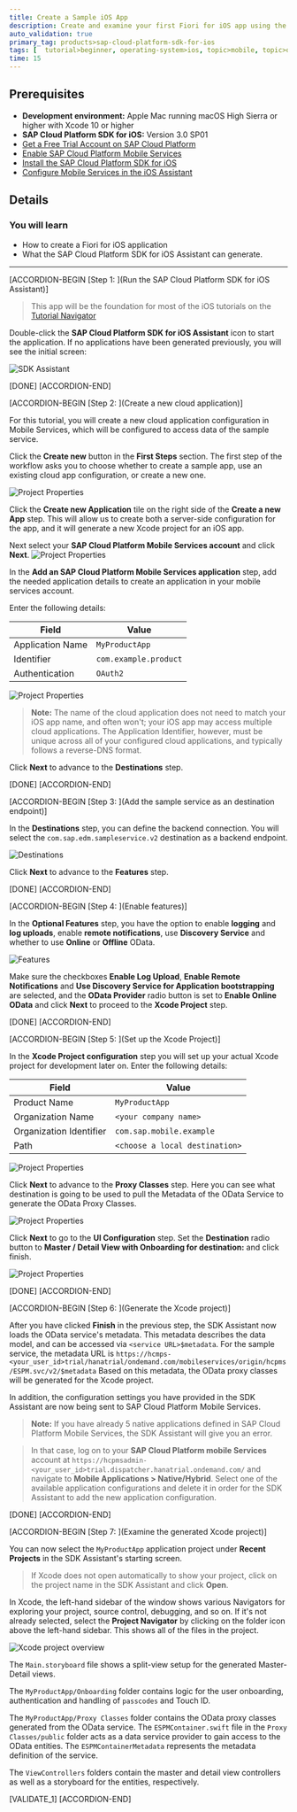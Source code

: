 ```yaml
---
title: Create a Sample iOS App
description: Create and examine your first Fiori for iOS app using the SAP Cloud Platform SDK for iOS Assistant connecting against a sample service.
auto_validation: true
primary_tag: products>sap-cloud-platform-sdk-for-ios
tags: [  tutorial>beginner, operating-system>ios, topic>mobile, topic>odata, products>sap-cloud-platform, products>sap-cloud-platform-sdk-for-ios software-product-function>sap-cloud-platform-mobile-services ]
time: 15
---
```


## Prerequisites  
- **Development environment:** Apple Mac running macOS High Sierra or higher with Xcode 10 or higher
- **SAP Cloud Platform SDK for iOS:** Version 3.0 SP01
- [Get a Free Trial Account on SAP Cloud Platform](https://developers.sap.com/tutorials/hcp-create-trial-account.html)
- [Enable SAP Cloud Platform Mobile Services](https://developers.sap.com/tutorials/fiori-ios-hcpms-setup.html)
- [Install the SAP Cloud Platform SDK for iOS](https://developers.sap.com/tutorials/fiori-ios-hcpms-install-sdk.html)
- [Configure Mobile Services in the iOS Assistant](https://developers.sap.com/tutorials/fiori-ios-hcpms-setup.html)

## Details
### You will learn  
  - How to create a Fiori for iOS application
  - What the SAP Cloud Platform SDK for iOS Assistant can generate.

---

[ACCORDION-BEGIN [Step 1: ](Run the SAP Cloud Platform SDK for iOS Assistant)]

> This app will be the foundation for most of the iOS tutorials on the [Tutorial Navigator](https://developers.sap.com/tutorial-navigator.html)


Double-click the **SAP Cloud Platform SDK for iOS Assistant** icon to start the application. If no applications have been generated previously, you will see the initial screen:

![SDK Assistant](fiori-ios-scpms-create-sample-app-01.png)

[DONE]
[ACCORDION-END]


[ACCORDION-BEGIN [Step 2: ](Create a new cloud application)]

For this tutorial, you will create a new cloud application configuration in Mobile Services, which will be configured to access data of the sample service.

Click the **Create new** button in the **First Steps** section. The first step of the workflow asks you to choose whether to create a sample app, use an existing cloud app configuration, or create a new one.

![Project Properties](fiori-ios-scpms-create-sample-app-02.png)

Click the **Create new Application** tile on the right side of the **Create a new App** step. This will allow us to create both a server-side configuration for the app, and it will generate a new Xcode project for an iOS app.

Next select your **SAP Cloud Platform Mobile Services account** and click **Next**.
![Project Properties](fiori-ios-scpms-create-sample-app-03.png)

In the **Add an SAP Cloud Platform Mobile Services application** step, add the needed application details to create an application in your mobile services account.

Enter the following details:

| Field | Value |
|----|----|
| Application Name | `MyProductApp` |
| Identifier | `com.example.product` |
| Authentication | `OAuth2` |

![Project Properties](fiori-ios-scpms-create-sample-app-04.png)

> **Note:** The name of the cloud application does not need to match your iOS app name, and often won't; your iOS app may access multiple cloud applications. The Application Identifier, however, must be unique across all of your configured cloud applications, and typically follows a reverse-DNS format.

Click **Next** to advance to the **Destinations** step.

[DONE]
[ACCORDION-END]

[ACCORDION-BEGIN [Step 3: ](Add the sample service as an destination endpoint)]

In the **Destinations** step, you can define the backend connection. You will select the `com.sap.edm.sampleservice.v2` destination as a backend endpoint.

![Destinations](fiori-ios-scpms-create-sample-app-05.png)

Click **Next** to advance to the **Features** step.

[DONE]
[ACCORDION-END]

[ACCORDION-BEGIN [Step 4: ](Enable features)]

In the **Optional Features** step, you have the option to enable **logging** and **log uploads**, enable **remote notifications**, use **Discovery Service** and whether to use **Online** or **Offline** OData.

![Features](fiori-ios-scpms-create-sample-app-06.png)

Make sure the checkboxes **Enable Log Upload**, **Enable Remote Notifications** and **Use Discovery Service for Application bootstrapping** are selected, and the **OData Provider** radio button is set to **Enable Online OData** and click **Next** to proceed to the **Xcode Project** step.

[DONE]
[ACCORDION-END]

[ACCORDION-BEGIN [Step 5: ](Set up the Xcode Project)]

In the **Xcode Project configuration** step you will set up your actual Xcode project for development later on.
Enter the following details:

| Field | Value |
|----|----|
| Product Name | `MyProductApp` |
| Organization Name | `<your company name>` |
| Organization Identifier | `com.sap.mobile.example` |
| Path | `<choose a local destination>` |

![Project Properties](fiori-ios-scpms-create-sample-app-07.png)

Click **Next** to advance to the **Proxy Classes** step. Here you can see what destination is going to be used to pull the Metadata of the OData Service to generate the OData Proxy Classes.

![Project Properties](fiori-ios-scpms-create-sample-app-08.png)

Click **Next** to go to the **UI Configuration** step. Set the **Destination** radio button to **Master / Detail View with Onboarding for destination:** and click finish.

![Project Properties](fiori-ios-scpms-create-sample-app-09.png)

[DONE]
[ACCORDION-END]

[ACCORDION-BEGIN [Step 6: ](Generate the Xcode project)]

After you have clicked **Finish** in the previous step, the SDK Assistant now loads the OData service's metadata. This metadata describes the data model, and can be accessed via `<service URL>$metadata`. For the sample service, the metadata URL is `https://hcmps-<your_user_id>trial/hanatrial/ondemand.com/mobileservices/origin/hcpms/ESPM.svc/v2/$metadata`
Based on this metadata, the OData proxy classes will be generated for the Xcode project.

In addition, the configuration settings you have provided in the SDK Assistant are now being sent to SAP Cloud Platform Mobile Services.

> **Note:** If you have already 5 native applications defined in SAP Cloud Platform Mobile Services, the SDK Assistant will give you an error.

> In that case, log on to your **SAP Cloud Platform mobile Services** account at `https://hcpmsadmin-<your_user_id>trial.dispatcher.hanatrial.ondemand.com/` and navigate to **Mobile Applications > Native/Hybrid**. Select one of the available application configurations and delete it in order for the SDK Assistant to add the new application configuration.

[DONE]
[ACCORDION-END]

[ACCORDION-BEGIN [Step 7: ](Examine the generated Xcode project)]

You can now select the `MyProductApp` application project under **Recent Projects** in the SDK Assistant's starting screen.

> If Xcode does not open automatically to show your project, click on the project name in the SDK Assistant and click **Open**.

In Xcode, the left-hand sidebar of the window shows various Navigators for exploring your project, source control, debugging, and so on. If it's not already selected, select the **Project Navigator** by clicking on the folder icon above the left-hand sidebar. This shows all of the files in the project.

![Xcode project overview](fiori-ios-scpms-create-sample-app-10.png)

The `Main.storyboard` file shows a split-view setup for the generated Master-Detail views.

The `MyProductApp/Onboarding` folder contains logic for the user onboarding, authentication and handling of `passcodes` and Touch ID.

The `MyProductApp/Proxy Classes` folder contains the OData proxy classes generated from the OData service. The `ESPMContainer.swift` file in the `Proxy Classes/public` folder acts as a data service provider to gain access to the OData entities. The `ESPMContainerMetadata` represents the metadata definition of the service.

The `ViewControllers` folders contain the master and detail view controllers as well as a storyboard for the entities, respectively.

[VALIDATE_1]
[ACCORDION-END]
